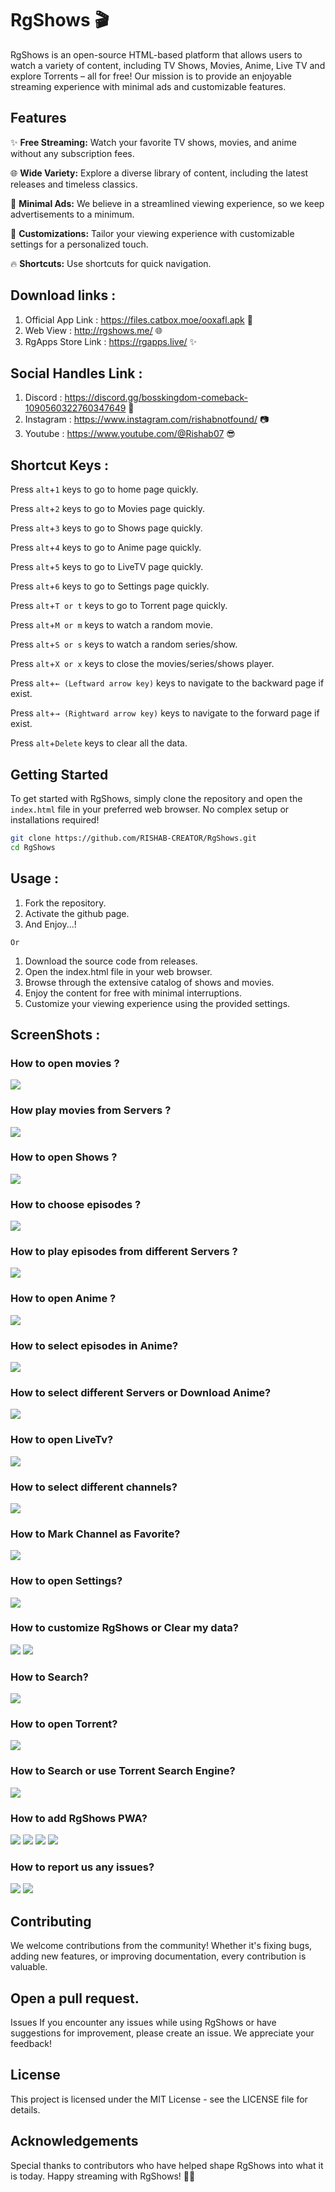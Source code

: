# RgShows 🎬

RgShows is an open-source HTML-based platform that allows users to watch a variety of content, including TV Shows, Movies, Anime, Live TV and explore Torrents – all for free! Our mission is to provide an enjoyable streaming experience with minimal ads and customizable features.

## Features

✨ **Free Streaming:** Watch your favorite TV shows, movies, and anime without any subscription fees.

🌐 **Wide Variety:** Explore a diverse library of content, including the latest releases and timeless classics.

🚀 **Minimal Ads:** We believe in a streamlined viewing experience, so we keep advertisements to a minimum.

🎨 **Customizations:** Tailor your viewing experience with customizable settings for a personalized touch.

🔥 **Shortcuts:** Use shortcuts for quick navigation. 

## Download links :

1) Official App Link : https://files.catbox.moe/ooxafl.apk 🚀
2) Web View : http://rgshows.me/ 🌐
3) RgApps Store Link : https://rgapps.live/ ✨

## Social Handles Link : 

1) Discord : https://discord.gg/bosskingdom-comeback-1090560322760347649 🤝
2) Instagram : https://www.instagram.com/rishabnotfound/ 📷
3) Youtube : https://www.youtube.com/@Rishab07 😎

## Shortcut Keys :

Press `alt`+`1` keys to go to home page quickly.

Press `alt`+`2` keys to go to Movies page quickly.

Press `alt`+`3` keys to go to Shows page quickly.

Press `alt`+`4` keys to go to Anime page quickly.

Press `alt`+`5` keys to go to LiveTV page quickly.

Press `alt`+`6` keys to go to Settings page quickly.

Press `alt`+`T or t` keys to go to Torrent page quickly.

Press `alt`+`M or m` keys to watch a random movie.

Press `alt`+`S or s` keys to watch a random series/show.

Press `alt`+`X or x` keys to close the movies/series/shows player.

Press `alt`+`← (Leftward arrow key)` keys to navigate to the backward page if exist.

Press `alt`+`→ (Rightward arrow key)` keys to navigate to the forward page if exist.

Press `alt`+`Delete` keys to clear all the data.

## Getting Started

To get started with RgShows, simply clone the repository and open the `index.html` file in your preferred web browser. No complex setup or installations required!

```bash
git clone https://github.com/RISHAB-CREATOR/RgShows.git
cd RgShows
```

## Usage : 

1) Fork the repository.
2) Activate the github page.
3) And Enjoy...!

``
Or
``

1) Download the source code from releases.
2) Open the index.html file in your web browser.
3) Browse through the extensive catalog of shows and movies.
4) Enjoy the content for free with minimal interruptions.
5) Customize your viewing experience using the provided settings.

## ScreenShots : 
### How to open movies ?
<img src="guidescreenshots/Movies_1.png">

### How play movies from Servers ?
<img src="guidescreenshots/Movies_2.png">

### How to open Shows ?
<img src="guidescreenshots/Shows_1.png">

### How to choose episodes ?
<img src="guidescreenshots/Shows_2.png">

### How to play episodes from different Servers ?
<img src="guidescreenshots/Shows_3.png">

### How to open Anime ?
<img src="guidescreenshots/Anime_1.png">

### How to select episodes in Anime?
<img src="guidescreenshots/Anime_2.png">

### How to select different Servers or Download Anime?
<img src="guidescreenshots/Anime_3.png">

### How to open LiveTv?
<img src="guidescreenshots/LiveTV_1.png">

### How to select different channels?
<img src="guidescreenshots/LiveTV_2.png">

### How to Mark Channel as Favorite?
<img src="guidescreenshots/LiveTV_3.png">

### How to open Settings?
<img src="guidescreenshots/Settings_1.png">

### How to customize RgShows or Clear my data?
<img src="guidescreenshots/Settings_2.png">
<img src="guidescreenshots/Settings_3.png">

### How to Search?
<img src="guidescreenshots/Search_1.png">

### How to open Torrent?
<img src="guidescreenshots/Torrents_1.png">

### How to Search or use Torrent Search Engine?
<img src="guidescreenshots/Torrents_2.png">

### How to add RgShows PWA?
<img src="guidescreenshots/PWA_pc.png">
<img src="guidescreenshots/PWA_mobile_1.png">
<img src="guidescreenshots/PWA_mobile_2.png">
<img src="guidescreenshots/PWA_mobile_3.png">

### How to report us any issues?
<img src="guidescreenshots/Issues_1.png">
<img src="guidescreenshots/Issues_2.png">

## Contributing
We welcome contributions from the community! Whether it's fixing bugs, adding new features, or improving documentation, every contribution is valuable.

## Open a pull request.
Issues
If you encounter any issues while using RgShows or have suggestions for improvement, please create an issue. We appreciate your feedback!

## License
This project is licensed under the MIT License - see the LICENSE file for details.

## Acknowledgements
Special thanks to contributors who have helped shape RgShows into what it is today.
Happy streaming with RgShows! 🍿🎉
  
